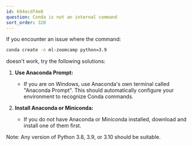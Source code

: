 ```yaml
---
id: 694ecdf4e8
question: Conda is not an internal command
sort_order: 320
---
```


If you encounter an issue where the command:

```bash
conda create -n ml-zoomcamp python=3.9
```

doesn't work, try the following solutions:

1. **Use Anaconda Prompt:**
   - If you are on Windows, use Anaconda's own terminal called "Anaconda Prompt". This should automatically configure your environment to recognize Conda commands.

2. **Install Anaconda or Miniconda:**
   - If you do not have Anaconda or Miniconda installed, download and install one of them first.

Note: Any version of Python 3.8, 3.9, or 3.10 should be suitable.